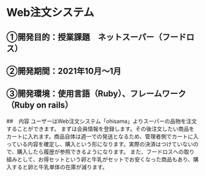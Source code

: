 # Web注文システム

## ①開発目的：授業課題　ネットスーパー（フードロス）
## ②開発期間：2021年10月〜1月
## ③開発環境：使用言語（Ruby）、フレームワーク（Ruby on rails）

##　内容
ユーザーはWeb注文システム「ohisama」よりスーパーの品物を注文することができます。
まずは会員情報を登録します。その後注文したい商品をカートに入れます。商品自体は週一での発送となるため、管理者側でカートに入っている内容を確定し、購入という形になります。実際の決済はつけていないので、購入したら履歴が参照できるようになります。
また、フードロスへの取り組みとして、お得セットという卵と牛乳がセットでお安くなった商品もあり、購入すると卵と牛乳単体の在庫が減ります。

